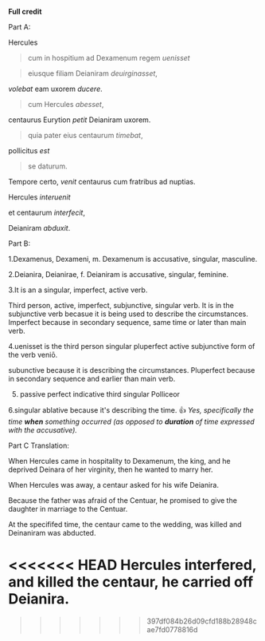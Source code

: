**Full credit**

Part A: 

Hercules

> cum in hospitium ad Dexamenum regem *uenisset* 

> eiusque filiam Deianiram *deuirginasset*,

*volebat* eam uxorem *ducere*.
  
>cum Hercules *abesset*,

centaurus Eurytion *petit* Deianiram uxorem. 

>quia pater eius centaurum *timebat*, 

pollicitus *est* 

>se daturum.
  
Tempore certo, *venit* centaurus cum fratribus ad nuptias. 

Hercules *interuenit* 

et centaurum *interfecit*,

Deianiram *abduxit*.
  
Part B: 

1.Dexamenus, Dexameni, m. Dexamenum is accusative, singular, masculine. 

2.Deianira, Deianirae, f. Deianiram is accusative, singular, feminine. 

3.It is an a singular, imperfect, active verb.

Third person, active, imperfect, subjunctive, singular verb. It is in the subjunctive verb becasue it is being used to describe the circumstances.  Imperfect because in secondary sequence, same time or later than main verb.

4.uenisset is the third person singular pluperfect active subjunctive form of the verb veniō.  

subunctive because it is describing the circumstances. Pluperfect because in secondary sequence and earlier than main verb.

5. passive perfect indicative third singular
Polliceor 

6.singular ablative because it's describing the time. 👍 *Yes, specifically the time **when** something occurred (as opposed to **duration** of time expressed with the accusative).*

Part C Translation: 

When Hercules came in hospitality to Dexamenum, the king, and he deprived Deinara of her virginity, then he wanted to marry her. 

When Hercules was away, a centaur asked for his wife Deianira. 

Because the father was afraid of the Centuar, he promised to give the daughter in marriage to the Centuar.  

At the specififed time, the centaur came to the wedding, was killed and Deinaniram was abducted. 

<<<<<<< HEAD
Hercules interfered, and killed the centaur,  he carried off Deianira.
=======

>>>>>>> 397df084b26d09cfd188b28948cae7fd0778816d
